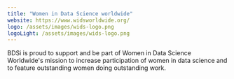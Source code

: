 ```yaml
---
title: "Women in Data Science worldwide"
website: https://www.widsworldwide.org/
logo: /assets/images/wids-logo.png
logoLight: /assets/images/wids-logo.png
---
```


BDSi is proud to support and be part of Women in Data Science Worldwide's mission to increase participation of women in data science and to feature outstanding women doing outstanding work.

